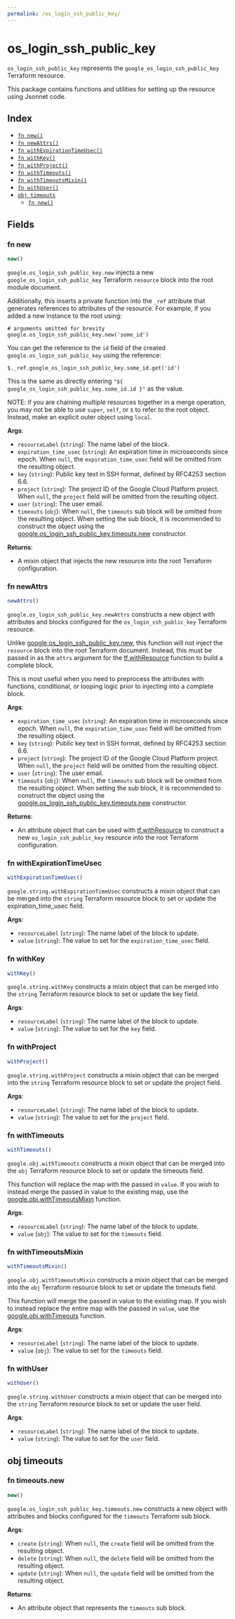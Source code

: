 ```yaml
---
permalink: /os_login_ssh_public_key/
---
```


# os_login_ssh_public_key

`os_login_ssh_public_key` represents the `google_os_login_ssh_public_key` Terraform resource.



This package contains functions and utilities for setting up the resource using Jsonnet code.


## Index

* [`fn new()`](#fn-new)
* [`fn newAttrs()`](#fn-newattrs)
* [`fn withExpirationTimeUsec()`](#fn-withexpirationtimeusec)
* [`fn withKey()`](#fn-withkey)
* [`fn withProject()`](#fn-withproject)
* [`fn withTimeouts()`](#fn-withtimeouts)
* [`fn withTimeoutsMixin()`](#fn-withtimeoutsmixin)
* [`fn withUser()`](#fn-withuser)
* [`obj timeouts`](#obj-timeouts)
  * [`fn new()`](#fn-timeoutsnew)

## Fields

### fn new

```ts
new()
```


`google.os_login_ssh_public_key.new` injects a new `google_os_login_ssh_public_key` Terraform `resource`
block into the root module document.

Additionally, this inserts a private function into the `_ref` attribute that generates references to attributes of the
resource. For example, if you added a new instance to the root using:

    # arguments omitted for brevity
    google.os_login_ssh_public_key.new('some_id')

You can get the reference to the `id` field of the created `google.os_login_ssh_public_key` using the reference:

    $._ref.google_os_login_ssh_public_key.some_id.get('id')

This is the same as directly entering `"${ google_os_login_ssh_public_key.some_id.id }"` as the value.

NOTE: if you are chaining multiple resources together in a merge operation, you may not be able to use `super`, `self`,
or `$` to refer to the root object. Instead, make an explicit outer object using `local`.

**Args**:
  - `resourceLabel` (`string`): The name label of the block.
  - `expiration_time_usec` (`string`): An expiration time in microseconds since epoch. When `null`, the `expiration_time_usec` field will be omitted from the resulting object.
  - `key` (`string`): Public key text in SSH format, defined by RFC4253 section 6.6.
  - `project` (`string`): The project ID of the Google Cloud Platform project. When `null`, the `project` field will be omitted from the resulting object.
  - `user` (`string`): The user email.
  - `timeouts` (`obj`):  When `null`, the `timeouts` sub block will be omitted from the resulting object. When setting the sub block, it is recommended to construct the object using the [google.os_login_ssh_public_key.timeouts.new](#fn-osloginsshpublickeytimeoutsnew) constructor.

**Returns**:
- A mixin object that injects the new resource into the root Terraform configuration.


### fn newAttrs

```ts
newAttrs()
```


`google.os_login_ssh_public_key.newAttrs` constructs a new object with attributes and blocks configured for the `os_login_ssh_public_key`
Terraform resource.

Unlike [google.os_login_ssh_public_key.new](#fn-osloginsshpublickeynew), this function will not inject the `resource`
block into the root Terraform document. Instead, this must be passed in as the `attrs` argument for the
[tf.withResource](https://github.com/tf-libsonnet/core/tree/main/docs#fn-withresource) function to build a complete block.

This is most useful when you need to preprocess the attributes with functions, conditional, or looping logic prior to
injecting into a complete block.

**Args**:
  - `expiration_time_usec` (`string`): An expiration time in microseconds since epoch. When `null`, the `expiration_time_usec` field will be omitted from the resulting object.
  - `key` (`string`): Public key text in SSH format, defined by RFC4253 section 6.6.
  - `project` (`string`): The project ID of the Google Cloud Platform project. When `null`, the `project` field will be omitted from the resulting object.
  - `user` (`string`): The user email.
  - `timeouts` (`obj`):  When `null`, the `timeouts` sub block will be omitted from the resulting object. When setting the sub block, it is recommended to construct the object using the [google.os_login_ssh_public_key.timeouts.new](#fn-osloginsshpublickeytimeoutsnew) constructor.

**Returns**:
  - An attribute object that can be used with [tf.withResource](https://github.com/tf-libsonnet/core/tree/main/docs#fn-withresource) to construct a new `os_login_ssh_public_key` resource into the root Terraform configuration.


### fn withExpirationTimeUsec

```ts
withExpirationTimeUsec()
```

`google.string.withExpirationTimeUsec` constructs a mixin object that can be merged into the `string`
Terraform resource block to set or update the expiration_time_usec field.



**Args**:
  - `resourceLabel` (`string`): The name label of the block to update.
  - `value` (`string`): The value to set for the `expiration_time_usec` field.


### fn withKey

```ts
withKey()
```

`google.string.withKey` constructs a mixin object that can be merged into the `string`
Terraform resource block to set or update the key field.



**Args**:
  - `resourceLabel` (`string`): The name label of the block to update.
  - `value` (`string`): The value to set for the `key` field.


### fn withProject

```ts
withProject()
```

`google.string.withProject` constructs a mixin object that can be merged into the `string`
Terraform resource block to set or update the project field.



**Args**:
  - `resourceLabel` (`string`): The name label of the block to update.
  - `value` (`string`): The value to set for the `project` field.


### fn withTimeouts

```ts
withTimeouts()
```

`google.obj.withTimeouts` constructs a mixin object that can be merged into the `obj`
Terraform resource block to set or update the timeouts field.

This function will replace the map with the passed in `value`. If you wish to instead merge the
passed in value to the existing map, use the [google.obj.withTimeoutsMixin](TODO) function.

**Args**:
  - `resourceLabel` (`string`): The name label of the block to update.
  - `value` (`obj`): The value to set for the `timeouts` field.


### fn withTimeoutsMixin

```ts
withTimeoutsMixin()
```

`google.obj.withTimeoutsMixin` constructs a mixin object that can be merged into the `obj`
Terraform resource block to set or update the timeouts field.

This function will merge the passed in value to the existing map. If you wish
to instead replace the entire map with the passed in `value`, use the [google.obj.withTimeouts](TODO)
function.


**Args**:
  - `resourceLabel` (`string`): The name label of the block to update.
  - `value` (`obj`): The value to set for the `timeouts` field.


### fn withUser

```ts
withUser()
```

`google.string.withUser` constructs a mixin object that can be merged into the `string`
Terraform resource block to set or update the user field.



**Args**:
  - `resourceLabel` (`string`): The name label of the block to update.
  - `value` (`string`): The value to set for the `user` field.


## obj timeouts



### fn timeouts.new

```ts
new()
```


`google.os_login_ssh_public_key.timeouts.new` constructs a new object with attributes and blocks configured for the `timeouts`
Terraform sub block.



**Args**:
  - `create` (`string`):  When `null`, the `create` field will be omitted from the resulting object.
  - `delete` (`string`):  When `null`, the `delete` field will be omitted from the resulting object.
  - `update` (`string`):  When `null`, the `update` field will be omitted from the resulting object.

**Returns**:
  - An attribute object that represents the `timeouts` sub block.
